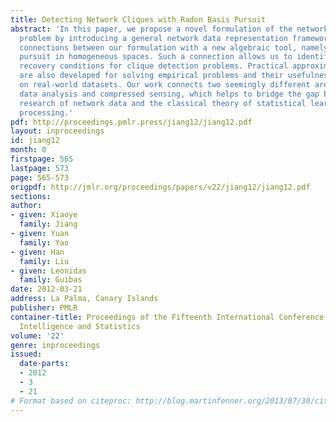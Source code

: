 ```yaml
---
title: Detecting Network Cliques with Radon Basis Pursuit
abstract: 'In this paper, we propose a novel formulation of the network clique detection
  problem by introducing a general network data representation framework. We show
  connections between our formulation with a new algebraic tool, namely Radon basis
  pursuit in homogeneous spaces. Such a connection allows us to identify rigorous
  recovery conditions for clique detection problems. Practical approximation algorithms
  are also developed for solving empirical problems and their usefulness is demonstrated
  on real-world datasets. Our work connects two seemingly different areas: network
  data analysis and compressed sensing, which helps to bridge the gap between the
  research of network data and the classical theory of statistical learning and signal
  processing.'
pdf: http://proceedings.pmlr.press/jiang12/jiang12.pdf
layout: inproceedings
id: jiang12
month: 0
firstpage: 565
lastpage: 573
page: 565-573
origpdf: http://jmlr.org/proceedings/papers/v22/jiang12/jiang12.pdf
sections: 
author:
- given: Xiaoye
  family: Jiang
- given: Yuan
  family: Yao
- given: Han
  family: Liu
- given: Leonidas
  family: Guibas
date: 2012-03-21
address: La Palma, Canary Islands
publisher: PMLR
container-title: Proceedings of the Fifteenth International Conference on Artificial
  Intelligence and Statistics
volume: '22'
genre: inproceedings
issued:
  date-parts:
  - 2012
  - 3
  - 21
# Format based on citeproc: http://blog.martinfenner.org/2013/07/30/citeproc-yaml-for-bibliographies/
---
```

